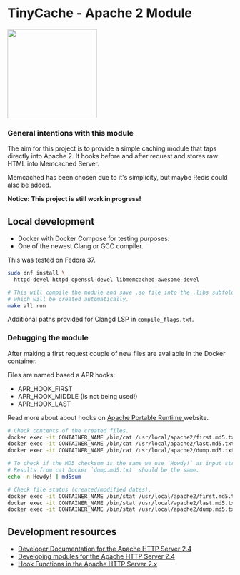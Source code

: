 # TinyCache - Apache 2 Module

<img src="https://user-images.githubusercontent.com/296714/212981638-054dd8d2-d3f5-4280-b509-6f301299a414.png" height="200">

### General intentions with this module

The aim for this project is to provide a simple caching module that taps 
directly into Apache 2. It hooks before and after request and stores raw HTML
into Memcached Server.

Memcached has been chosen due to it's simplicity, but maybe Redis could
also be added.

**Notice: This project is still work in progress!**

## Local development

- Docker with Docker Compose for testing purposes.
- One of the newest Clang or GCC compiler.

This was tested on Fedora 37.

```sh
sudo dnf install \
  httpd-devel httpd openssl-devel libmemcached-awesome-devel
```

```sh
# This will compile the module and save .so file into the .libs subfolder
# which will be created automatically.
make all run
```

Additional paths provided for Clangd LSP in `compile_flags.txt`.

### Debugging the module

After making a first request couple of new files are available in the Docker
container.

Files are named based a APR hooks:

- APR_HOOK_FIRST
- APR_HOOK_MIDDLE (Is not being used!)
- APR_HOOK_LAST

Read more about about hooks on [Apache Portable Runtime
](https://apr.apache.org/docs/apr/trunk/group___a_p_r___util___hook.html)
website.

```sh
# Check contents of the created files.
docker exec -it CONTAINER_NAME /bin/cat /usr/local/apache2/first.md5.txt
docker exec -it CONTAINER_NAME /bin/cat /usr/local/apache2/last.md5.txt
docker exec -it CONTAINER_NAME /bin/cat /usr/local/apache2/dump.md5.txt

# To check if the MD5 checksum is the same we use `Howdy!` as input string.
# Results from cat Docker `dump.md5.txt` should be the same.
echo -n Howdy! | md5sum

# Check file status (created/modified dates).
docker exec -it CONTAINER_NAME /bin/stat /usr/local/apache2/first.md5.txt
docker exec -it CONTAINER_NAME /bin/stat /usr/local/apache2/last.md5.txt
docker exec -it CONTAINER_NAME /bin/stat /usr/local/apache2/dump.md5.txt
```

## Development resources

- [Developer Documentation for the Apache HTTP Server 2.4](https://httpd.apache.org/docs/2.4/developer/)
- [Developing modules for the Apache HTTP Server 2.4](https://httpd.apache.org/docs/2.4/developer/modguide.html)
- [Hook Functions in the Apache HTTP Server 2.x](https://httpd.apache.org/docs/2.4/developer/hooks.html)
